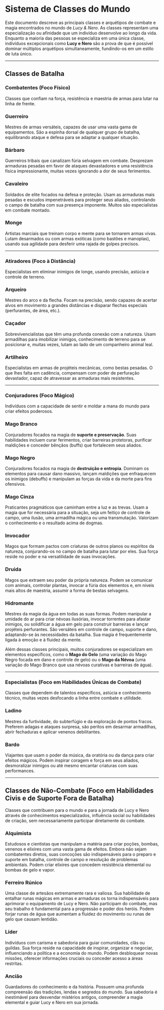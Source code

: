 # Sistema de Classes do Mundo

Este documento descreve as principais classes e arquétipos de combate e magia encontrados no mundo de *Lucy & Nero*. As classes representam uma especialização ou afinidade que um indivíduo desenvolve ao longo da vida. Enquanto a maioria das pessoas se especializa em uma única classe, indivíduos excepcionais como **Lucy e Nero** são a prova de que é possível dominar múltiplos arquétipos simultaneamente, fundindo-os em um estilo de luta único.

---

## Classes de Batalha

### Combatentes (Foco Físico)

Classes que confiam na força, resistência e maestria de armas para lutar na linha de frente.

### Guerreiro
Mestres de armas versáteis, capazes de usar uma vasta gama de equipamentos. São a espinha dorsal de qualquer grupo de batalha, equilibrando ataque e defesa para se adaptar a qualquer situação.

### Bárbaro
Guerreiros tribais que canalizam fúria selvagem em combate. Desprezam armaduras pesadas em favor de ataques devastadores e uma resistência física impressionante, muitas vezes ignorando a dor de seus ferimentos.

### Cavaleiro
Soldados de elite focados na defesa e proteção. Usam as armaduras mais pesadas e escudos impenetráveis para proteger seus aliados, controlando o campo de batalha com sua presença imponente. Muitos são especialistas em combate montado.

### Monge
Artistas marciais que treinam corpo e mente para se tornarem armas vivas. Lutam desarmados ou com armas exóticas (como bastões e manoplas), usando sua agilidade para desferir uma rajada de golpes precisos.

---

### Atiradores (Foco à Distância)

Especialistas em eliminar inimigos de longe, usando precisão, astúcia e controle de terreno.

### Arqueiro
Mestres do arco e da flecha. Focam na precisão, sendo capazes de acertar alvos em movimento a grandes distâncias e disparar flechas especiais (perfurantes, de área, etc.).

### Caçador
Sobrevivencialistas que têm uma profunda conexão com a natureza. Usam armadilhas para imobilizar inimigos, conhecimento de terreno para se posicionar e, muitas vezes, lutam ao lado de um companheiro animal leal.

### Artilheiro
Especialistas em armas de projéteis mecânicas, como bestas pesadas. O que lhes falta em cadência, compensam com poder de perfuração devastador, capaz de atravessar as armaduras mais resistentes.

---

### Conjuradores (Foco Mágico)

Indivíduos com a capacidade de sentir e moldar a mana do mundo para criar efeitos poderosos.

### Mago Branco
Conjuradores focados na magia de **suporte e preservação**. Suas habilidades incluem curar ferimentos, criar barreiras protetoras, purificar maldições e conceder bênçãos (buffs) que fortalecem seus aliados.

### Mago Negro
Conjuradores focados na magia de **destruição e entropia**. Dominam os elementos para causar dano massivo, lançam maldições que enfraquecem os inimigos (debuffs) e manipulam as forças da vida e da morte para fins ofensivos.

### Mago Cinza
Praticantes pragmáticos que caminham entre a luz e as trevas. Usam a magia que for necessária para a situação, seja um feitiço de controle de campo, uma ilusão, uma armadilha mágica ou uma transmutação. Valorizam o conhecimento e o resultado acima de dogmas.

### Invocador
Magos que formam pactos com criaturas de outros planos ou espíritos da natureza, conjurando-os no campo de batalha para lutar por eles. Sua força reside no poder e na versatilidade de suas invocações.

### Druida
Magos que extraem seu poder da própria natureza. Podem se comunicar com animais, controlar plantas, invocar a fúria dos elementos e, em níveis mais altos de maestria, assumir a forma de bestas selvagens.

### Hidromante
Mestres da magia da água em todas as suas formas. Podem manipular a umidade do ar para criar névoas ilusórias, invocar torrentes para afastar inimigos, ou solidificar a água em gelo para construir barreiras e lançar projéteis perfurantes. São versáteis em controle de campo, suporte e dano, adaptando-se às necessidades da batalha. Sua magia é frequentemente ligada à emoção e à fluidez da mente.

Além dessas classes principais, muitos conjuradores se especializam em elementos específicos, como o **Mago do Gelo** (uma variação do Mago Negro focada em dano e controle de gelo) ou o **Mago da Névoa** (uma variação do Mago Branco que usa névoas curativas e barreiras de água).

---

### Especialistas (Foco em Habilidades Únicas de Combate)

Classes que dependem de talentos específicos, astúcia e conhecimento técnico, muitas vezes desfocando a linha entre combate e utilidade.

### Ladino
Mestres da furtividade, do subterfúgio e da exploração de pontos fracos. Preferem adagas e ataques surpresa, são peritos em desarmar armadilhas, abrir fechaduras e aplicar venenos debilitantes.

### Bardo
Viajantes que usam o poder da música, da oratória ou da dança para criar efeitos mágicos. Podem inspirar coragem e força em seus aliados, desmoralizar inimigos ou até mesmo encantar criaturas com suas performances.

---

## Classes de Não-Combate (Foco em Habilidades Civis e de Suporte Fora de Batalha)

Classes que contribuem para o mundo e para a jornada de Lucy e Nero através de conhecimentos especializados, influência social ou habilidades de criação, sem necessariamente participar diretamente do combate.

### Alquimista
Estudosos e cientistas que manipulam a matéria para criar poções, bombas, venenos e elixires com uma vasta gama de efeitos. Embora não sejam combatentes diretos, suas concoções são indispensáveis para o preparo e suporte em batalha, controle de campo e resolução de problemas ambientais. Podem criar elixires que concedem resistência elemental ou bombas de gelo e vapor.

### Ferreiro Rúnico
Uma classe de artesãos extremamente rara e valiosa. Sua habilidade de entalhar runas mágicas em armas e armaduras os torna indispensáveis para aprimorar o equipamento de Lucy e Nero. Não participam do combate, mas seu trabalho é fundamental para a progressão e poder dos heróis. Podem forjar runas de água que aumentam a fluidez do movimento ou runas de gelo que causam lentidão.

### Líder
Indivíduos com carisma e sabedoria para guiar comunidades, clãs ou guildas. Sua força reside na capacidade de inspirar, organizar e negociar, influenciando a política e a economia do mundo. Podem desbloquear novas missões, oferecer informações cruciais ou conceder acesso a áreas restritas.

### Ancião
Guardadores do conhecimento e da história. Possuem uma profunda compreensão das tradições, lendas e segredos do mundo. Sua sabedoria é inestimável para desvendar mistérios antigos, compreender a magia elemental e guiar Lucy e Nero em sua jornada.